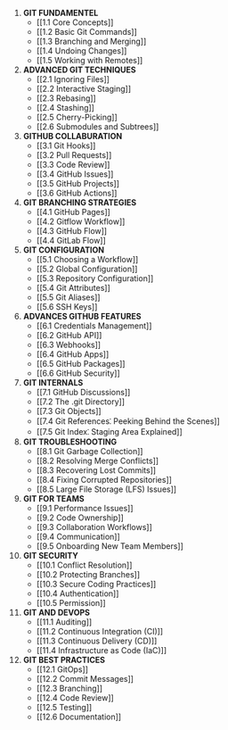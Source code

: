 1. **GIT FUNDAMENTEL**
	- [[1.1 Core Concepts]]
	- [[1.2 Basic Git Commands]]
	- [[1.3 Branching and Merging]]
	- [[1.4 Undoing Changes]]
	- [[1.5 Working with Remotes]]
2. **ADVANCED GIT TECHNIQUES**
	- [[2.1 Ignoring Files]]
	- [[2.2 Interactive Staging]]
	- [[2.3 Rebasing]]
	- [[2.4 Stashing]]
	- [[2.5 Cherry-Picking]]
	- [[2.6 Submodules and Subtrees]]
3. **GITHUB COLLABURATION**
	- [[3.1 Git Hooks]]
	- [[3.2 Pull Requests]]
	- [[3.3 Code Review]]
	- [[3.4 GitHub Issues]]
	- [[3.5 GitHub Projects]]
	- [[3.6 GitHub Actions]]
4. **GIT BRANCHING STRATEGIES**
	- [[4.1 GitHub Pages]]
	- [[4.2 Gitflow Workflow]]
	- [[4.3 GitHub Flow]]
	- [[4.4 GitLab Flow]]
5. **GIT CONFIGURATION**
	- [[5.1 Choosing a Workflow]]
	- [[5.2 Global Configuration]]
	- [[5.3 Repository Configuration]]
	- [[5.4 Git Attributes]]
	- [[5.5 Git Aliases]]
	- [[5.6 SSH Keys]]
6. **ADVANCES GITHUB FEATURES**
	- [[6.1 Credentials Management]]
	- [[6.2 GitHub API]]
	- [[6.3 Webhooks]]
	- [[6.4 GitHub Apps]]
	- [[6.5 GitHub Packages]]
	- [[6.6 GitHub Security]]
7. **GIT INTERNALS**
	- [[7.1 GitHub Discussions]]
	- [[7.2 The .git Directory]]
	- [[7.3 Git Objects]]
	- [[7.4 Git References⁚ Peeking Behind the Scenes]]
	- [[7.5 Git Index⁚ Staging Area Explained]]
8. **GIT TROUBLESHOOTING**
	- [[8.1 Git Garbage Collection]]
	- [[8.2 Resolving Merge Conflicts]]
	- [[8.3 Recovering Lost Commits]]
	- [[8.4 Fixing Corrupted Repositories]]
	- [[8.5 Large File Storage (LFS) Issues]]
9. **GIT FOR TEAMS**
	- [[9.1 Performance Issues]]
	- [[9.2 Code Ownership]]
	- [[9.3 Collaboration Workflows]]
	- [[9.4 Communication]]
	- [[9.5 Onboarding New Team Members]]
10. **GIT SECURITY**
	- [[10.1 Conflict Resolution]]
	- [[10.2 Protecting Branches]]
	- [[10.3 Secure Coding Practices]]
	- [[10.4 Authentication]]
	- [[10.5 Permission]]
11. **GIT AND DEVOPS**
	- [[11.1 Auditing]]
	- [[11.2 Continuous Integration (CI)]]
	- [[11.3 Continuous Delivery (CD)]]
	- [[11.4 Infrastructure as Code (IaC)]]
12. **GIT BEST PRACTICES**
	- [[12.1 GitOps]]
	- [[12.2 Commit Messages]]
	- [[12.3 Branching]]
	- [[12.4 Code Review]]
	- [[12.5 Testing]]
	- [[12.6 Documentation]]
